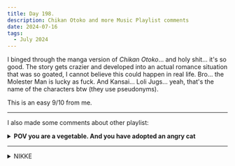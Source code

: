 ```yaml
---
title: Day 198.
description: Chikan Otoko and more Music Playlist comments
date: 2024-07-16
tags: 
  - July 2024
---
```


I binged through the manga version of *Chikan Otoko*... and holy shit... it's so good. The story gets crazier and developed into an actual romance situation that was so goated, I cannot believe this could happen in real life. Bro... the Molester Man is lucky as fuck. And Kansai... Loli Jugs... yeah, that's the name of the characters btw (they use pseudonyms).

This is an easy 9/10 from me.

-----

I also made some comments about other playlist:

<details>
<summary><b>POV you are a vegetable. And you have adopted an angry cat</b></summary>

**Contractor:** xxxxxxxx<br>
**Fav Track:** **夢見るあの子は天国** & **放浪遊び**<br>
**Least Fav Track:** **乖離するゲンザイ  (Trust Me)**<br>

- **mon:** *What's that feeling? Like, seeing the sunset alone on a rooftop as the winds blew your hair away, like... you missed someone you only see in your dreams... like, you want to remember the words your mother told you before she left you for good? Yeah, this kinda evoke that feeling. It's short, sweet, and a great way to bring in the vibes to this playlist* 4/5
- **ザムザ (e remix):** *This feels like I'm dancing in the party organized by a couple of android goths and DJs, and I'm vibing to it, but then this yandere drags me to eat spiked apple together from a robot that opened their ribs, and we just live happily ever after in our delusions. Either way, the gothic influences paired with the classic vocaloid robotic sound just get me in the weirdest way* 4/5
- **I’ll Never Be (Apart From) You:** *Fast paced, just the way I like it, like I'm pacing around my room as my internet lagged out while I'm sending the assignment that is due in five minutes that I only managed to make within the past hour, whilst I'm on my second cup of coffee, and my conscience keeps telling me that you should've just done this days ago. Yeah. The internet lagging out part is the electronic drop, and the voice in my head is the singing part ofc, especially the bridge... insane song* 4/5
- **私は雨 (Watashi wa Ame):** *If you want to listen to a young girl personification of Rain speaking to you, staring you down with her dead eyes, you should watch this video... oh wait we're supposed to review the song too? Oh yeah, I cannot believe this isn't covered by any VTuber yet, or maybe they have and I'm missing out... the smooth sound of the singer (or vo in this case?) contrasts well with the sick beat and guitar riffs. This is bad, every song so far is so good* 4/5
- **夢見るあの子は天国:** *Whisper me over the cool beats and you'll get a gold star from me, the goddamn vibes from this short song holy- the beats just reverberate all over my brain it's so ticklish, the ASMR whisper also greatly enhance the experience...* 5/5
- **chainsaw attacks!:** *I'm happy as a CSM fan that this is in the playlist. Really got me feeling like I'm running to my burning house to save my PC, great ambiance and great track overall* 4/5
- **きみとくれないろ (Kimi to Kurenairo):** *Parts of the song reminds me of the Chainsmokers (in a good way I swear), I like the foot tapping, adding a lot to the experience, also is this a duet? The voice meshes well even if they're vocaloids* 4/5
- **乖離するゲンザイ  (Trust Me):** *I like the intermission at the middle of the song, but sadly that's all there is that caught my attention, it does feel like a nostalgic song that appeals to people that already knows the voice before, but it doesn't give me the same feeling* 3/5
- **ノマド (Nomad):** *I immensely enjoyed the tingly parts at the beginning and some parts throughout the song, and some part of the vocal background, the song doesn't give off the same vibe as the MV is telling me, but I do vibe with it... maybe not as much as I could* 3/5
- **Ethereal Mildness:** *Maybe I'm just a sucker for good soundtrack but this really takes me to the intro to a fantasy game (I mean, duh), or that feeling where you just found a new area after getting isekai'd...* 4/5
- **放浪遊び :** *Is that a bird? Is that a dissonant note in the background? No... it's perfection. Holy... holy shit, what is this song? Does this song made to tickle my ears? Insane production, probably gonna be relistening to this outside of contracts* 5/5
- **though I fear, I still walk:** *Immediately think this is Utada Hikaru vibes, a great closing to the playlist as the guitar riff brought us to a close...* 4/5

**Overall Thoughts:** This playlist reminds me of the first time I heard of Unison by Hoshou Marine, it's something so unique and ear tickling, that I can never forget it. Glad that this brought it back in some parts

**Final Score:** **48/60**
</details>

-----

<details>
<summary>NIKKE</summary>
I folded and pulled for Rosanna alter as well... don't look at me like that!

<a href="https://imgur.com/SED1zwH"><img src="https://i.imgur.com/SED1zwH.png" title="source: imgur.com" width="500px" alt="Rosanna: Chic Ocean pulled"/></a>

Also, the story gets deep as we have strife between Rosanna and Viper, alongside some deep talk between Maiden and Guilty (pictured below, from left to right, Guilty, Maiden) who might have a genuine friendship as they return to the Ark? Man, this story just keep on giving...

<a href="https://imgur.com/RiPYRpE"><img src="https://i.imgur.com/RiPYRpE.png" title="source: imgur.com" width="500px" alt="Guilty Maiden deep talk"/></a>

</details>